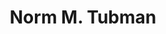 ---
# Display name
title: Norm M. Tubman

# Username (this should match the folder name)
authors:
- norm-tubman

# Is this the primary user of the site?
superuser: false

# Link to personal page
social:
- icon: address-card
  icon_pack: fas
  link: 'https://scholar.google.com/citations?user=jtkLnyMAAAAJ&hl=en' 
---